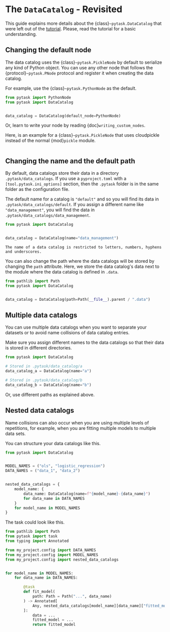 # The `DataCatalog` - Revisited

This guide explains more details about the {class}`~pytask.DataCatalog` that were left
out of the [tutorial](../tutorials/using_a_data_catalog.md). Please, read the tutorial
for a basic understanding.

## Changing the default node

The data catalog uses the {class}`~pytask.PickleNode` by default to serialize any kind
of Python object. You can use any other node that follows the {protocol}`~pytask.PNode`
protocol and register it when creating the data catalog.

For example, use the {class}`~pytask.PythonNode` as the default.

```python
from pytask import PythonNode
from pytask import DataCatalog


data_catalog = DataCatalog(default_node=PythonNode)
```

Or, learn to write your node by reading {doc}`writing_custom_nodes`.

Here, is an example for a {class}`~pytask.PickleNode` that uses cloudpickle instead of
the normal {mod}`pickle` module.

```{literalinclude} ../../../docs_src/how_to_guides/the_data_catalog.py
```

## Changing the name and the default path

By default, data catalogs store their data in a directory `.pytask/data_catalogs`. If
you use a `pyproject.toml` with a `[tool.pytask.ini_options]` section, then the
`.pytask` folder is in the same folder as the configuration file.

The default name for a catalog is `"default"` and so you will find its data in
`.pytask/data_catalogs/default`. If you assign a different name like
`"data_management"`, you will find the data in `.pytask/data_catalogs/data_management`.

```python
from pytask import DataCatalog


data_catalog = DataCatalog(name="data_management")
```

```{note}
The name of a data catalog is restricted to letters, numbers, hyphens and underscores.
```

You can also change the path where the data catalogs will be stored by changing the
`path` attribute. Here, we store the data catalog's data next to the module where the
data catalog is defined in `.data`.

```python
from pathlib import Path
from pytask import DataCatalog


data_catalog = DataCatalog(path=Path(__file__).parent / ".data")
```

## Multiple data catalogs

You can use multiple data catalogs when you want to separate your datasets or to avoid
name collisions of data catalog entries.

Make sure you assign different names to the data catalogs so that their data is stored
in different directories.

```python
from pytask import DataCatalog

# Stored in .pytask/data_catalog/a
data_catalog_a = DataCatalog(name="a")

# Stored in .pytask/data_catalog/b
data_catalog_b = DataCatalog(name="b")
```

Or, use different paths as explained above.

## Nested data catalogs

Name collisions can also occur when you are using multiple levels of repetitions, for
example, when you are fitting multiple models to multiple data sets.

You can structure your data catalogs like this.

```python
from pytask import DataCatalog


MODEL_NAMES = ("ols", "logistic_regression")
DATA_NAMES = ("data_1", "data_2")


nested_data_catalogs = {
    model_name: {
        data_name: DataCatalog(name=f"{model_name}-{data_name}")
        for data_name in DATA_NAMES
    }
    for model_name in MODEL_NAMES
}
```

The task could look like this.

```python
from pathlib import Path
from pytask import task
from typing import Annotated

from my_project.config import DATA_NAMES
from my_project.config import MODEL_NAMES
from my_project.config import nested_data_catalogs


for model_name in MODEL_NAMES:
    for data_name in DATA_NAMES:

        @task
        def fit_model(
            path: Path = Path("...", data_name)
        ) -> Annotated[
            Any, nested_data_catalogs[model_name][data_name]["fitted_model"]
        ]:
            data = ...
            fitted_model = ...
            return fitted_model
```
